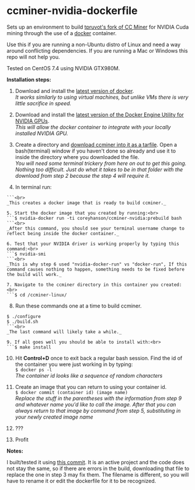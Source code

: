 # ccminer-nvidia-dockerfile
Sets up an environment to build [tpruvot's fork of CC Miner](https://github.com/tpruvot/ccminer) for NVIDIA Cuda mining through the use of a [docker](https://github.com/docker/docker-ce) container.

Use this if you are running a non-Ubuntu distro of Linux and need a way around conflicting dependencies. If you are running a Mac or Windows this repo will not help you.

Tested on CentOS 7.4 using NVIDIA GTX980M.

**Installation steps:**

1. Download and install the [latest version of docker](https://docs.docker.com/engine/installation/).<br>
_It works similarly to using virtual machines, but unlike VMs there is very little sacrifice in speed._

2. Download and install the [latest version of the Docker Engine Utility for NVIDIA GPUs](https://github.com/NVIDIA/nvidia-docker).<br>
_This will allow the docker container to integrate with your locally installed NVIDIA GPU._

3. Create a directory and [download ccminer into it as a tarfile](https://github.com/tpruvot/ccminer/archive/linux.tar.gz). Open a bash(terminal) window if you haven't done so already and use it to inside the directory where you downloaded the file.<br>
_You will need some terminal trickery from here on out to get this going. Nothing too difficult. Just do what it takes to be in that folder with the download from step 2 because the step 4 will require it._

4. In terminal run:<br>
```$ docker build -t coreyhanson/ccminer-nvidia:prebuild https://raw.githubusercontent.com/coreyryanhanson/ccminer-nvidia-dockerfile/master/cuda8-ubuntu16/Dockerfile
```<br>
_This creates a docker image that is ready to build ccminer._

5. Start the docker image that you created by running:<br>
```$ nvidia-docker run -ti coreyhanson/ccminer-nvidia:prebuild bash
```<br>
_After this command, you should see your terminal username change to reflect being inside the docker container._

6. Test that your NVIDIA driver is working properly by typing this command:<br>
```$ nvidia-smi
```<br>
_This is why step 6 used "nvidia-docker-run" vs "docker-run", If this command causes nothing to happen, something needs to be fixed before the build will work._

7. Navigate to the ccminer directory in this container you created:<br>
```$ cd /ccminer-linux/
```
8. Run these commands one at a time to build ccminer.<br>
```$ ./autogen.sh
$ ./configure
$ ./build.sh
```<br>
_The last command will likely take a while._

9. If all goes well you should be able to install with:<br>
```$ make install
```

10. Hit **Control+D** once to exit back a regular bash session. Find the id of the container you were just working in by typing:<br>
```$ docker ps -l```<br>
_The container id looks like a sequence of random characters_

11. Create an image that you can return to using your container id.<br>
```$ docker commit (container id) (image name)```<br>
_Replace the stuff in the parentheses with the information from step 9 and whatever name you'd like to call the image. After that you can always return to that image by command from step 5, substituting in your newly created image name_

12. ???

13. Profit

**Notes:**

I built/tested it using [this commit](https://github.com/tpruvot/ccminer/archive/df4fcbe3a4d1ce9ca023fccc2e09f1275ab86f85.tar.gz). It is an active project and the code does not stay the same, so if there are errors in the build, downloading that file to replace the one in step 3 may fix them. The filename is different, so you will have to rename it or edit the dockerfile for it to be recognized.
